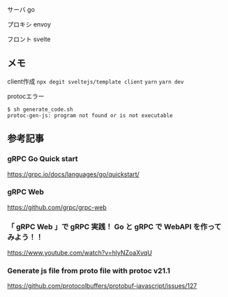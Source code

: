
サーバ go

プロキシ envoy

フロント svelte

## メモ

client作成
```npx degit sveltejs/template client```
```yarn```
```yarn dev```

protocエラー
```
$ sh generate_code.sh
protoc-gen-js: program not found or is not executable
```


## 参考記事

### gRPC Go Quick start
https://grpc.io/docs/languages/go/quickstart/

### gRPC Web
https://github.com/grpc/grpc-web

### 「 gRPC Web 」で gRPC 実践！ Go と gRPC で WebAPI を作ってみよう！！
https://www.youtube.com/watch?v=hlyNZoaXvqU

### Generate js file from proto file with protoc v21.1
https://github.com/protocolbuffers/protobuf-javascript/issues/127
